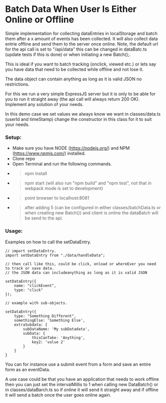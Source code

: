 # Batch Data When User Is Either Online or Offline
Simple implementation for collecting dataEntries in localStorage and batch them after a x amount of events has been collected. It will also collect data entrie offline and send them to the server once online. Note, the default url for the api call is set to "/api/data" this can be changed in dataBatc.ts (update tests if this is done) or when initiating a new Batch();.

This is ideal if you want to batch tracking (onclick, viewed etc.) or lets say you have data that need to be collected while offline and not lose it.

The data object can contain anything as long as it is valid JSON no restrictions.

For this we run a very simple ExpressJS server but it is only to be able for you to run it straight away (the api call will always return 200 OK). Implement any solution of your needs.

In this demo case we set values we always know we want in classes/data.ts (userId and timeStamp) change the constructor in this class for it to suit your needs.

### Setup:
- Make sure you have NODE (https://nodejs.org/) and NPM (https://www.npmjs.com/) installed.
- Clone repo
- Open Terminal and run the following commands.
- > npm install
- > npm start (will also run "npm build" and "npm test", not that in webpack mode is set to development)
- > point browser to localhost:8081
- > after adding 5 (can be configured in either classes/batchData.ts or when creating new Batch()) and client is online the dataBatch will be send to the api.

### Usage:
Examples on how to call the setDataEntry.
```
// import setDataEntry.
import setDataEntry from "./data/handleData";

// then call like this, could be click, onload or whereEver you need to track or save data.
// the JSON data can includeanything as long as it is valid JSON 

setDataEntry({
    name: "clickEvent",
    type: "click"
});

// example with sub-objects.

setDataEntry({
    type: "Something Different",
    somethingElse: 'Something Else',
    extraSubdata: {
        subDataName: 'My subDatadata',
        subData: {
            thisCanTake: 'Anything',
            key2: 'value 2'
        }
    }    
}

```
You can for instance use a submit event from a form and save an entire form as an eventData.

A use case could be that you have an application that needs to work offline then you can just set the intervalMillis  to 1 when calling new DataBatch() or in classes/dataBarch.ts so if online it will send it straight away and if offline it will send a batch once the user goes online again.
